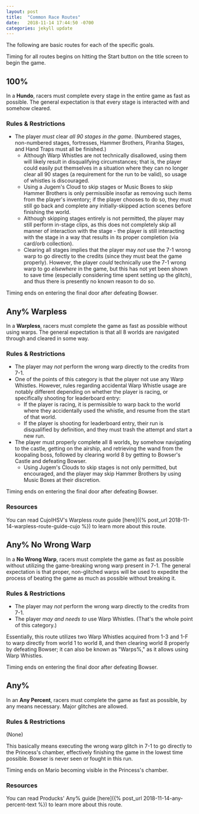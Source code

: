 ```yaml
---
layout: post
title:  "Common Race Routes"
date:   2018-11-14 17:44:50 -0700
categories: jekyll update
---
```


The following are basic routes for each of the specific goals.

Timing for all routes begins on hitting the Start button on the title screen to begin the game. 

100%
----

In a **Hundo**, racers must complete every stage in the entire game as fast as possible. The general expectation is that every stage is interacted with and somehow cleared.

### Rules & Restrictions

-   The player *must* clear *all 90 stages in the game*. (Numbered stages, non-numbered stages, fortresses, Hammer Brothers, Piranha Stages, and Hand Traps must all be finished.)
    -   Although Warp Whistles are not technically disallowed, using them will likely result in disqualifying circumstances; that is, the player could easily put themselves in a situation where they can no longer clear all 90 stages (a requirement for the run to be valid), so usage of whistles is discouraged.
    -   Using a Jugem's Cloud to skip stages or Music Boxes to skip Hammer Brothers is only permissible insofar as removing such items from the player's inventory; if the player chooses to do so, they must still go back and complete any initially-skipped action scenes before finishing the world.
    -   Although skipping stages entirely is not permitted, the player may still perform in-stage clips, as this does not completely skip all manner of interaction with the stage - the player is still interacting with the stage in a way that results in its proper completion (via card/orb collection).
    -   Clearing all stages implies that the player may *not* use the 7-1 wrong warp to go directly to the credits (since they must beat the game properly). However, the player *could* technically use the 7-1 wrong warp to go *elsewhere* in the game, but this has not yet been shown to save time (especially considering time spent setting up the glitch), and thus there is presently no known reason to do so.

Timing ends on entering the final door after defeating Bowser.

Any% Warpless
-------------

In a **Warpless**, racers must complete the game as fast as possible without using warps. The general expectation is that all 8 worlds are navigated through and cleared in some way.

### Rules & Restrictions

-   The player may *not* perform the wrong warp directly to the credits from 7-1.
-   One of the points of this category is that the player not use any Warp Whistles. However, rules regarding accidental Warp Whistle usage are notably different depending on whether the player is racing, or specifically shooting for leaderboard entry:
    -   If the player is racing, it is permissible to warp back to the world where they accidentally used the whistle, and resume from the start of that world.
    -   If the player is shooting for leaderboard entry, their run is disqualified by definition, and they must trash the attempt and start a new run.
-   The player must properly complete all 8 worlds, by somehow navigating to the castle, getting on the airship, and retrieving the wand from the koopaling boss, followed by clearing world 8 by getting to Bowser's Castle and defeating Bowser.
    -   Using Jugem's Clouds to skip stages is not only permitted, but encouraged, and the player may skip Hammer Brothers by using Music Boxes at their discretion.

Timing ends on entering the final door after defeating Bowser.

### Resources

You can read CujoIHSV's Warpless route guide [here]({% post_url 2018-11-14-warpless-route-guide-cujo %}) to learn more about this route.

Any% No Wrong Warp
------------------

In a **No Wrong Warp**, racers must complete the game as fast as possible without utilizing the game-breaking wrong warp present in 7-1. The general expectation is that proper, non-glitched warps will be used to expedite the process of beating the game as much as possible without breaking it.

### Rules & Restrictions

-   The player may *not* perform the wrong warp directly to the credits from 7-1.
-   The player *may and needs to* use Warp Whistles. (That's the whole point of this category.)

Essentially, this route utilizes two Warp Whistles acquired from 1-3 and 1-F to warp directly from world 1 to world 8, and then clearing world 8 properly by defeating Bowser; it can also be known as "Warps%," as it allows using Warp Whistles.

Timing ends on entering the final door after defeating Bowser.

Any%
----

In an **Any Percent**, racers must complete the game as fast as possible, by any means necessary. Major glitches are allowed.

### Rules & Restrictions

(None)

This basically means executing the wrong warp glitch in 7-1 to go directly to the Princess's chamber, effectively finishing the game in the lowest time possible. Bowser is never seen or fought in this run.

Timing ends on Mario becoming visible in the Princess's chamber.

### Resources

You can read Producks' Any% guide [here]({% post_url 2018-11-14-any-percent-text %}) to learn more about this route.

